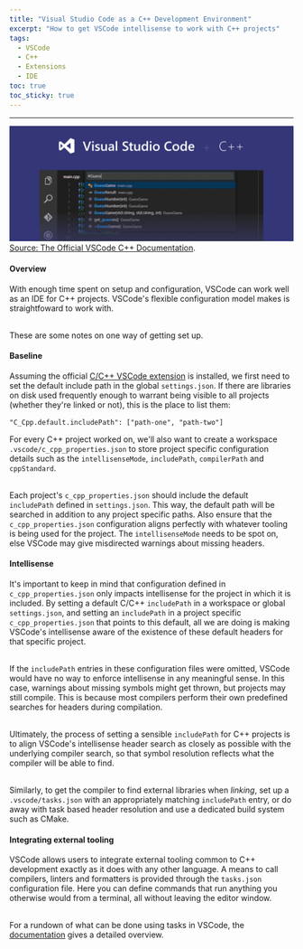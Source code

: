 ```yaml
---
title: "Visual Studio Code as a C++ Development Environment"
excerpt: "How to get VSCode intellisense to work with C++ projects"
tags:
  - VSCode
  - C++
  - Extensions
  - IDE
toc: true
toc_sticky: true
---
```


<!-- Load in a highlight.js theme for code blocks -->
<link rel="stylesheet" href="/assets/css/highlight/base16/gruvbox-dark-hard.min.css">

<hr>

<div class="article-content-start">
  <p class="article-text">
    <img class="article-text-image" src="/assets/images/vscode-cpp.png" alt="vscode-cpp-preview">
    <span class="article-text-image-caption">
      <a class="article-text-link" href="https://code.visualstudio.com/docs/languages/cpp">Source: The Official VSCode C++ Documentation</a>.
    </span>
  </p>
</div>

<h4 id="overview">Overview</h4>
<p class="article-text">
  With enough time spent on setup and configuration, VSCode can work well as an IDE for C++ projects. VSCode's flexible
  configuration model makes is straightfoward to work with.<br><br>

  These are some notes on one way of getting set up.
</p>

<h4 id="baseline">Baseline</h4>
<p class="article-text">
  Assuming the official
  <a class="article-text-link" href="https://marketplace.visualstudio.com/items?itemName=ms-vscode.cpptools">C/C++ VSCode extension</a>
  is installed, we first need to set the default include path in the global
  <code class="article-text">settings.json</code>. If there are libraries on disk used frequently enough to warrant
  being visible to all projects (whether they're linked or not), this is the place to list them:
</p>

<pre class="article-text"><code class="language-json">"C_Cpp.default.includePath": ["path-one", "path-two"]
</code></pre>

<p class="article-text">
  For every C++ project worked on, we'll also want to create a workspace
  <code class="article-text">.vscode/c_cpp_properties.json</code> to store project specific configuration details such
  as the <code class="article-text">intellisenseMode</code>, <code class="article-text">includePath</code>,
  <code class="article-text">compilerPath</code> and <code class="article-text">cppStandard</code>.<br><br>

  Each project's <code class="article-text">c_cpp_properties.json</code> should include the default
  <code class="article-text">includePath</code> defined in <code class="article-text">settings.json</code>. This way, the
  default path will be searched in addition to any project specific paths. Also ensure that the
  <code class="article-text">c_cpp_properties.json</code> configuration aligns perfectly with whatever tooling is being
  used for the project. The <code class="article-text">intellisenseMode</code> needs to be spot on, else VSCode may
  give misdirected warnings about missing headers.
</p>

<h4 id="intellisense">Intellisense</h4>
<p class="article-text">
  It's important to keep in mind that configuration defined in <code class="article-text">c_cpp_properties.json</code> only
  impacts intellisense for the project in which it is included. By setting a default C/C++
  <code class="article-text">includePath</code> in a workspace or global <code class="article-text">settings.json</code>,
  and setting an <code class="article-text">includePath</code> in a project specific
  <code class="article-text">c_cpp_properties.json</code> that points to this default, all we are doing is making
  VSCode's intellisense aware of the existence of these default headers for that specific project.<br><br>

  If the <code class="article-text">includePath</code> entries in these configuration files were omitted, VSCode would
  have no way to enforce intellisense in any meaningful sense. In this case, warnings about missing symbols might get
  thrown, but projects may still compile. This is because most compilers perform their own predefined searches for headers
  during compilation.<br><br>

  Ultimately, the process of setting a sensible <code class="article-text">includePath</code> for C++ projects is to align
  VSCode's intellisense header search as closely as possible with the underlying compiler search, so that symbol resolution
  reflects what the compiler will be able to find.<br><br>

  Similarly, to get the compiler to find external libraries when <i>linking</i>, set up a
  <code class="article-text">.vscode/tasks.json</code> with an appropriately matching
  <code class="article-text">includePath</code> entry, or do away with task based header resolution and use a dedicated
  build system such as CMake.
</p>

<h4 id="tooling">Integrating external tooling</h4>
<p class="article-text">
  VSCode allows users to integrate external tooling common to C++ development exactly as it does with any other language.
  A means to call compilers, linters and formatters is provided through the
  <code class="article-text">tasks.json</code> configuration file. Here you can define commands that run anything
  you otherwise would from a terminal, all without leaving the editor window.<br><br>

  For a rundown of what can be done using tasks in VSCode, the
  <a class="article-text-link" href="https://code.visualstudio.com/docs/editor/tasks">documentation</a> gives a detailed
  overview.<br><br><br>
</p>
